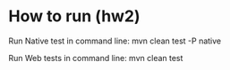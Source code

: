 # How to run (hw2)
Run Native test in command line: mvn clean test -P native

Run Web tests in command line: mvn clean test

